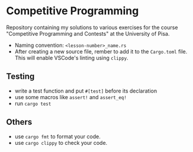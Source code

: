 # Competitive Programming

Repository containing my solutions to various exercises for the course "Competitive Programming and Contests" at the University of Pisa.

- Naming convention: `<lesson-number>_name.rs`
- After creating a new source file, rember to add it to the `Cargo.toml` file. This will enable VSCode's linting using `clippy`.

## Testing
- write a test function and put `#[test]` before its declaration
- use some macros like `assert!` and `assert_eq!` 
- run `cargo test`

## Others

- use `cargo fmt` to format your code.
- use `cargo clippy` to check your code.